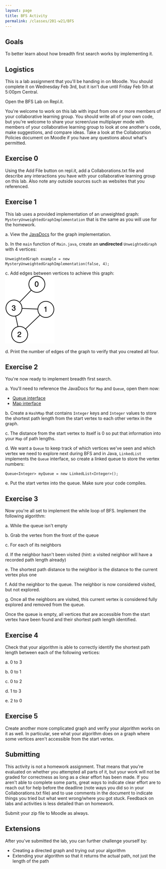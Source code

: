 ```yaml
---
layout: page
title: BFS Activity
permalink: /classes/201-w21/BFS
---
```


## Goals
To better learn about how breadth first search works by implementing it.

## Logistics
This is a lab assignment that you'll be handing in on Moodle. You should complete it on Wednesday Feb 3rd, but it isn't due until Friday Feb 5th at 5:00pm Central.

Open the BFS Lab on Repl.it.

You're welcome to work on this lab with input from one or more members of your collaborative learning group. You should write all of your own code, but you're welcome to share your screen/use multiplayer mode with members of your collaborative learning group to look at one another's code, make suggestions, and compare ideas. Take a look at the Collaboration Policies document on Moodle if you have any questions about what's permitted.

## Exercise 0
Using the Add File button on repl.it, add a Collaborations.txt file and describe any interactions you have with your collaborative learning group on this lab. Also note any outside sources such as websites that you referenced. 

## Exercise 1
This lab uses a provided implementation of an unweighted graph: `MysteryUnweightedGraphImplementation` that is the same as  you will use for the homework. 

a. View the [JavaDocs](/classes/201-f20/hw-6javadoc) for the graph implementation.

b. In the `main` function of `Main.java`, create an **undirected** `UnweightedGraph` with 4 vertices:
```
UnweightedGraph example = new MysteryUnweightedGraphImplementation(false, 4);
```

c. Add edges between vertices to achieve this graph:
![Undirected graph with edge between node 0 and 3, node 3 and 1, node 3 and 2, and node 1 and 2](/classes/201-f20/UndirectedGraph.png)

d. Print the number of edges of the graph to verify that you created all four. 

## Exercise 2
You're now ready to implement breadth first search. 

a. You'll need to reference the JavaDocs for `Map` and `Queue`, open them now:
* [Queue interface](https://docs.oracle.com/en/java/javase/11/docs/api/java.base/java/util/Queue.html)
* [Map interface](https://docs.oracle.com/javase/8/docs/api/java/util/Map.html)

b. Create a `HashMap` that contains `Integer` keys and `Integer` values to store the shortest path length from the start vertex to each other vertex in the graph.

c. The distance from the start vertex to itself is 0 so put that information into your `Map` of path lengths.

d. We want a `Queue` to keep track of which vertices we've seen and which vertex we need to explore next during BFS and in Java, `LinkedList` implements the `Queue` interface, so create a linked queue to store the vertex numbers:
```
Queue<Integer> myQueue = new LinkedList<Integer>();
```

e. Put the start vertex into the queue. Make sure your code compiles.

## Exercise 3
Now you're all set to implement the while loop of BFS. Implement the following algorithm:

a. While the queue isn't empty

b. Grab the vertex from the front of the queue

c. For each of its neighbors

d. If the neighbor hasn't been visited (hint: a visited neighbor will have a recorded path length already)

e. The shortest path distance to the neighbor is the distance to the current vertex plus one

f. Add the neighbor to the queue. The neighbor is now considered visited, but not explored.

g. Once all the neighbors are visited, this current vertex is considered fully explored and removed from the queue.

Once the queue is empty, all vertices that are accessible from the start vertex have been found and their shortest path length identified.

## Exercise 4
Check that your algorithm is able to correctly identify the shortest path length between each of the following vertices:

a. 0 to 3

b. 0 to 1

c. 0 to 2

d. 1 to 3

e. 2 to 0

## Exercise 5
Create another more complicated graph and verify your algorithm works on it as well. In particular, see what your algorithm does on a graph where some vertices aren't accessible from the start vertex.

## Submitting
This activity is not a homework assignment. That means that you're evaluated on whether you attempted all parts of it, but your work will not be graded for correctness as long as a clear effort has been made. If you aren't able to complete some parts, great ways to indicate clear effort are to reach out for help before the deadline (note ways you did so in your Collaborations.txt file) and to use comments in the document to indicate things you tried but what went wrong/where you got stuck. Feedback on labs and activities is less detailed than on homework.

Submit your zip file to Moodle as always.

## Extensions
After you've submitted the lab, you can further challenge yourself by:

* Creating a directed graph and trying out your algorithm
* Extending your algorithm so that it returns the actual path, not just the length of the path